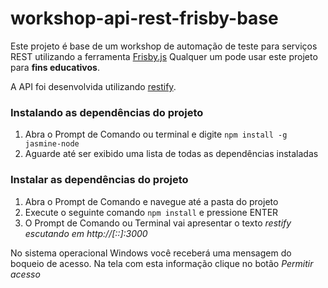 # workshop-api-rest-frisby-base

Este projeto é base de um workshop de automação de teste para serviços REST utilizando a ferramenta [Frisby.js](http://frisbyjs.com/)
Qualquer um pode usar este projeto para __fins educativos__.

A API foi desenvolvida utilizando [restify](http://restify.com/).

### Instalando as dependências do projeto
1. Abra o Prompt de Comando ou terminal e digite `npm install -g jasmine-node`
2. Aguarde até ser exibido uma lista de todas as dependências instaladas

### Instalar as dependências do projeto
1. Abra o Prompt de Comando e navegue até a pasta do projeto
2. Execute o seguinte comando `npm install` e pressione ENTER
3. O Prompt de Comando ou Terminal vai apresentar o texto _restify escutando em http://[::]:3000_

No sistema operacional Windows você receberá uma mensagem do boqueio de acesso. Na tela com esta informação clique no botão _Permitir acesso_



